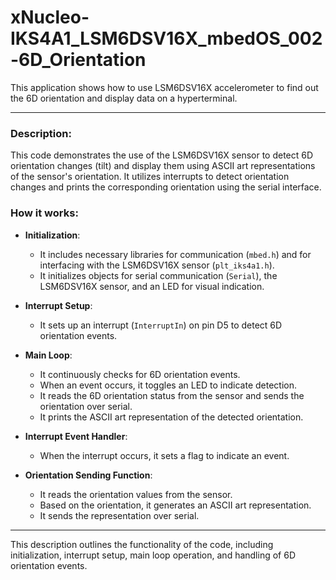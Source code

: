 # xNucleo-IKS4A1_LSM6DSV16X_mbedOS_002-6D_Orientation

This application shows how to use LSM6DSV16X accelerometer to find out the 6D orientation and display data on a hyperterminal.

---
### Description:

This code demonstrates the use of the LSM6DSV16X sensor to detect 6D orientation changes (tilt) and display them using ASCII art representations of the sensor's orientation. It utilizes interrupts to detect orientation changes and prints the corresponding orientation using the serial interface.

### How it works:

- **Initialization**: 
  - It includes necessary libraries for communication (`mbed.h`) and for interfacing with the LSM6DSV16X sensor (`plt_iks4a1.h`).
  - It initializes objects for serial communication (`Serial`), the LSM6DSV16X sensor, and an LED for visual indication.

- **Interrupt Setup**:
  - It sets up an interrupt (`InterruptIn`) on pin D5 to detect 6D orientation events.

- **Main Loop**:
  - It continuously checks for 6D orientation events.
  - When an event occurs, it toggles an LED to indicate detection.
  - It reads the 6D orientation status from the sensor and sends the orientation over serial.
  - It prints the ASCII art representation of the detected orientation.

- **Interrupt Event Handler**:
  - When the interrupt occurs, it sets a flag to indicate an event.

- **Orientation Sending Function**:
  - It reads the orientation values from the sensor.
  - Based on the orientation, it generates an ASCII art representation.
  - It sends the representation over serial.

---

This description outlines the functionality of the code, including initialization, interrupt setup, main loop operation, and handling of 6D orientation events.